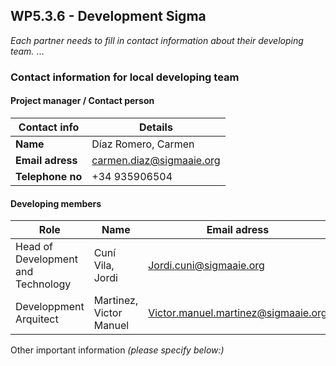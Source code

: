 ## WP5.3.6 - Development Sigma

*Each partner needs to fill in contact information about their developing team.*
...

### Contact information for local developing team

#### Project manager / Contact person
| Contact info      | Details                        |
| ----------------- | ------------------------------ |
| **Name**          | Díaz Romero, Carmen            |
| **Email adress**  |carmen.diaz@sigmaaie.org        |
| **Telephone no**  |+34 935906504                   |

#### Developing members
|     Role                          |      Name               |              Email adress                 |
| --------------------------------  | ----------------------- | ----------------------------------------- |
| Head of Development and Technology| Cuní Vila, Jordi        | Jordi.cuni@sigmaaie.org                   |
| Developpment Arquitect            | Martinez, Victor Manuel | Victor.manuel.martinez@sigmaaie.org       |


Other important information _(please specify below:)_ 
